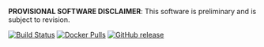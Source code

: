 **PROVISIONAL SOFTWARE DISCLAIMER**: This software is preliminary and is subject to revision.

 [![Build Status][tb]][tt] [![Docker Pulls][db]][dh] [![GitHub release][gb]][gr]

[tb]: https://img.shields.io/travis/USGS-EROS/espa-dockerfiles/docker-devel.svg?style=flat-square
[tt]: https://travis-ci.org/USGS-EROS/espa-dockerfiles
[db]: https://img.shields.io/docker/automated/usgseros/espa-dockerfiles.svg?style=flat-square
[dh]: https://hub.docker.com/r/usgseros/espa-dockerfiles/tags/
[gb]: https://img.shields.io/github/release/USGS-EROS/espa-dockerfiles.svg?style=flat-square
[gr]: https://github.com/USGS-EROS/espa-dockerfiles/releases
